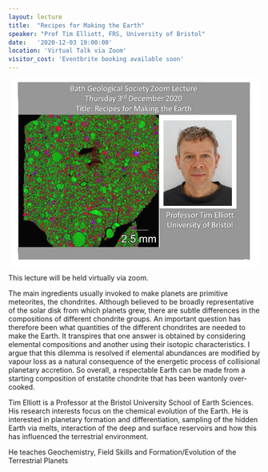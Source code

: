 ```yaml
---
layout: lecture
title:  "Recipes for Making the Earth"
speaker: "Prof Tim Elliott, FRS, University of Bristol"
date:   '2020-12-03 19:00:00'
location: 'Virtual Talk via Zoom'
visitor_cost: 'Eventbrite booking available soon'
---
```

<img style="margin: auto; display: block; width: 500px;" src="/assets/December-talk-image.jpg">

This lecture will be held virtually via zoom.

The main ingredients usually invoked to make planets are primitive meteorites, the chondrites.  Although believed to be broadly representative of the solar disk from which planets grew, there are subtle differences in the compositions of different chondrite groups.  An important question has therefore been what quantities of the different chondrites are needed to make the Earth. It transpires that one answer is obtained by considering elemental compositions and another using their isotopic characteristics. I argue that this dilemma is resolved if elemental abundances are modified by vapour loss as a natural consequence of the energetic process of collisional planetary accretion. So overall, a respectable Earth can be made from a starting composition of enstatite chondrite that has been wantonly over-cooked.  

Tim Elliott is a Professor at the Bristol University School of Earth Sciences. His research interests focus on the chemical evolution of the Earth. He is interested in planetary formation and differentiation, sampling of the hidden Earth via melts, interaction of the deep and surface reservoirs and how this has influenced the terrestrial environment.

He teaches Geochemistry, Field Skills and Formation/Evolution of the Terrestrial Planets